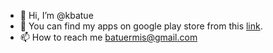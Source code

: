 - 👋 Hi, I’m @kbatue
- 📱 You can find my apps on google play store from this [link](https://play.google.com/store/apps/dev?id=5447369805006879892).
- 📫 How to reach me batuermis@gmail.com

<!---
kbatue/kbatue is a ✨ special ✨ repository because its `README.md` (this file) appears on your GitHub profile.
You can click the Preview link to take a look at your changes.
--->
